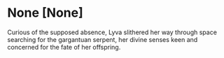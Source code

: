 # None [None]
Curious of the supposed absence, Lyva slithered her way through space searching for the gargantuan serpent, her divine senses keen and concerned for the fate of her offspring.
